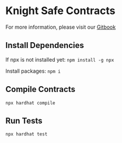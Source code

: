 # Knight Safe Contracts

For more information, please visit our [Gitbook](https://knightsafe.gitbook.io/)

## Install Dependencies
If npx is not installed yet:
`npm install -g npx`

Install packages:
`npm i`

## Compile Contracts
`npx hardhat compile`

## Run Tests
`npx hardhat test`